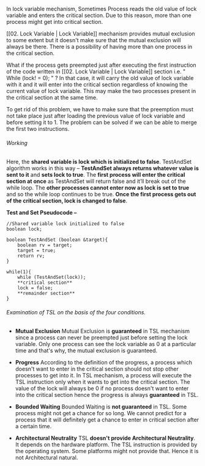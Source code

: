 
In lock variable mechanism, Sometimes Process reads the old value of lock variable and enters the critical section. Due to this reason, more than one process might get into critical section.

 [[02. Lock Variable | Lock Variable]] mechanism provides mutual exclusion to some extent but it doesn't make sure that the mutual exclusion will always be there. There is a possibility of having more than one process in the critical section.

What if the process gets preempted just after executing the first instruction of the code written in [[02. Lock Variable | Lock Variable]] section i.e. " While (lock! = 0); " ? In that case, it will carry the old value of lock variable with it and it will enter into the critical section regardless of knowing the current value of lock variable. This may make the two processes present in the critical section at the same time.

To get rid of this problem, we have to make sure that the preemption must not take place just after loading the previous value of lock variable and before setting it to 1. The problem can be solved if we can be able to merge the first two instructions.

###### Working
Here, the **shared variable is lock which is initialized to false**. TestAndSet algorithm works in this way – **TestAndSet always returns whatever value is sent to it** and **sets lock to true**. The **first process will enter the critical section at once** as TestAndSet will return false and it’ll break out of the while loop. The **other processes cannot enter now as lock is set to true** and so the while loop continues to be true. **Once the first process gets out of the critical section, lock is changed to false**.


**Test and Set Pseudocode –**
```
//Shared variable lock initialized to false
boolean lock;

boolean TestAndSet (boolean &target){
    boolean rv = target;
    target = true;
    return rv;
}

while(1){
    while (TestAndSet(lock));
    **critical section**
    lock = false;
    **remainder section**
}
```



###### Examination of TSL on the basis of the four conditions.

- **Mutual Exclusion**
Mutual Exclusion is **guaranteed** in TSL mechanism since a process can never be preempted just before setting the lock variable. Only one process can see the lock variable as 0 at a particular time and that's why, the mutual exclusion is guaranteed.

- **Progress**
According to the definition of the progress, a process which doesn't want to enter in the critical section should not stop other processes to get into it. In TSL mechanism, a process will execute the TSL instruction only when it wants to get into the critical section. The value of the lock will always be 0 if no process doesn't want to enter into the critical section hence the progress is always **guaranteed** in TSL.

- **Bounded Waiting**
Bounded Waiting is **not guaranteed** in TSL. Some process might not get a chance for so long. We cannot predict for a process that it will definitely get a chance to enter in critical section after a certain time.

- **Architectural Neutrality**
TSL **doesn't provide Architectural Neutrality**. It depends on the hardware platform. The TSL instruction is provided by the operating system. Some platforms might not provide that. Hence it is not Architectural natural.